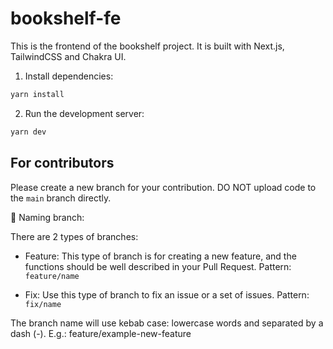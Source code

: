 # bookshelf-fe

This is the frontend of the bookshelf project. It is built with Next.js, TailwindCSS and Chakra UI.

1. Install dependencies:

```bash
yarn install
```

2. Run the development server:

```bash
yarn dev
```

## For contributors

Please create a new branch for your contribution. DO NOT upload code to the `main` branch directly.

📌 Naming branch:

There are 2 types of branches:

-   Feature: This type of branch is for creating a new feature, and the functions should be well described in your Pull Request. Pattern: `feature/name`

-   Fix: Use this type of branch to fix an issue or a set of issues. Pattern: `fix/name`

The branch name will use kebab case: lowercase words and separated by a dash (-). E.g.: feature/example-new-feature
